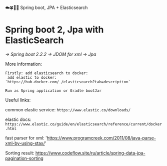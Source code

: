 ☁️🍀🕵🏼 Spring boot, JPA + Elasticsearch

# Spring boot 2, Jpa with ElasticSearch

_-> Spring boot 2.2.2
-> JDOM for xml
-> Jpa_ 

More information: 

    Firstly: add elasticsearch to docker:
     add elastic to docker:
    `https://hub.docker.com/_/elasticsearch?tab=description`
    
    Run as Spring application or Gradle bootJar
    
    
 Useful links:   

common elastic service:
`https://www.elastic.co/downloads/`

elastic docs:
`https://www.elastic.co/guide/en/elasticsearch/reference/current/docker.html`

fast parser for xml:
'https://www.programcreek.com/2011/08/java-parse-xml-by-using-stax/'

Sorting result:
https://www.codeflow.site/ru/article/spring-data-jpa-pagination-sorting
